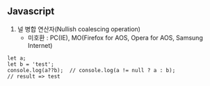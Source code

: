 ## Javascript

1. 널 병합 연산자(Nullish coalescing operation)  
    - 미호환 : PC(IE), MO(Firefox for AOS, Opera for AOS, Samsung Internet)
```
let a;
let b = 'test';
console.log(a??b);  // console.log(a != null ? a : b);
// result => test
```
